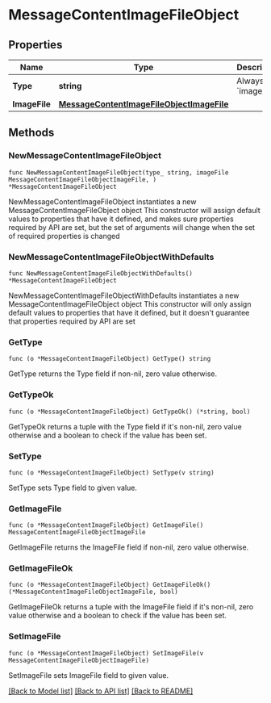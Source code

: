 # MessageContentImageFileObject

## Properties

Name | Type | Description | Notes
------------ | ------------- | ------------- | -------------
**Type** | **string** | Always &#x60;image_file&#x60;. | 
**ImageFile** | [**MessageContentImageFileObjectImageFile**](MessageContentImageFileObjectImageFile.md) |  | 

## Methods

### NewMessageContentImageFileObject

`func NewMessageContentImageFileObject(type_ string, imageFile MessageContentImageFileObjectImageFile, ) *MessageContentImageFileObject`

NewMessageContentImageFileObject instantiates a new MessageContentImageFileObject object
This constructor will assign default values to properties that have it defined,
and makes sure properties required by API are set, but the set of arguments
will change when the set of required properties is changed

### NewMessageContentImageFileObjectWithDefaults

`func NewMessageContentImageFileObjectWithDefaults() *MessageContentImageFileObject`

NewMessageContentImageFileObjectWithDefaults instantiates a new MessageContentImageFileObject object
This constructor will only assign default values to properties that have it defined,
but it doesn't guarantee that properties required by API are set

### GetType

`func (o *MessageContentImageFileObject) GetType() string`

GetType returns the Type field if non-nil, zero value otherwise.

### GetTypeOk

`func (o *MessageContentImageFileObject) GetTypeOk() (*string, bool)`

GetTypeOk returns a tuple with the Type field if it's non-nil, zero value otherwise
and a boolean to check if the value has been set.

### SetType

`func (o *MessageContentImageFileObject) SetType(v string)`

SetType sets Type field to given value.


### GetImageFile

`func (o *MessageContentImageFileObject) GetImageFile() MessageContentImageFileObjectImageFile`

GetImageFile returns the ImageFile field if non-nil, zero value otherwise.

### GetImageFileOk

`func (o *MessageContentImageFileObject) GetImageFileOk() (*MessageContentImageFileObjectImageFile, bool)`

GetImageFileOk returns a tuple with the ImageFile field if it's non-nil, zero value otherwise
and a boolean to check if the value has been set.

### SetImageFile

`func (o *MessageContentImageFileObject) SetImageFile(v MessageContentImageFileObjectImageFile)`

SetImageFile sets ImageFile field to given value.



[[Back to Model list]](../README.md#documentation-for-models) [[Back to API list]](../README.md#documentation-for-api-endpoints) [[Back to README]](../README.md)


